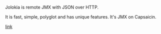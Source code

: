 Jolokia is remote JMX with JSON over HTTP.

It is fast, simple, polyglot and has unique features. It's JMX on Capsaicin.

[link](http://labs.consol.de/lang/en/jolokia/)
